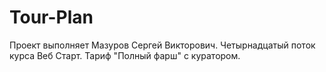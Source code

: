 # Tour-Plan

Проект выполняет Мазуров Сергей Викторович. Четырнадцатый поток курса Веб Старт. Тариф "Полный фарш" с куратором.
